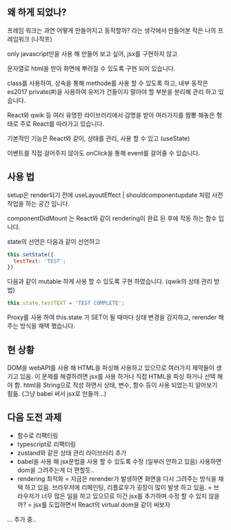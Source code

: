 ## 왜 하게 되었나?
프레임 워크는 과연 어떻게 만들어지고 동작할까? 라는 생각에서 만들어본 작은 나의 프레임워크 (나작프)

only javascript만을 사용 해 만들어 보고 싶어, jsx를 구현하지 않고

문자열로 html을 받아 화면에 뿌려질 수 있도록 구현 되어 있습니다.

class를 사용하여, 상속을 통해 methode를 사용 할 수 있도록 하고, 내부 동작은 es2017 private(#)을 사용하여 유저가 건들이지 말아야 할 부분을 분리해 관리 하고 있습니다.

React와 qwik 등 여러 유명한 라이브러리에서 감명을 받아 여러가지를 짬뽕 해놓은 형태로 주로 React를 따라가고 있습니다.

기본적인 기능은 React와 같이, 상태를 관리, 사용 할 수 있고 (useState)

이벤트를 직접 걸어주지 않아도 onClick을 통해 event를 걸어줄 수 있습니다.

## 사용 법

setup은 render되기 전에 useLayoutEffect | shouldcomponentupdate 처럼 사전 작업을 하는 공간 입니다.

componentDidMount 는 React와 같이 rendering이 완료 된 후에 작동 하는 함수 입니다. 

state의 선언은 다음과 같이 선언하고

```js
this.setState({
  testText: 'TEST';
})
```

다음과 같이 mutable 하게 사용 할 수 있도록 구현 하였습니다. (qwik의 상태 관리 방법)

```js
this.state.testTEXT = 'TEST COMPLETE';
```

Proxy를 사용 하여 this.state 가 SET이 될 때마다 상태 변경을 감지하고, rerender 해주는 방식을 채택 했습니다.

## 현 상황
DOM을 webAPI를 사용 해 HTML을 파싱해 사용하고 있으므로 여러가지 제약들이 생기고 있음.
이 문제를 해결하려면 jsx를 사용 하거나 직접 HTML을 파싱 하거나 선택 해야 함.
html을 String으로 작성 하면서 상태, 변수, 함수 등이 사용 되었는지 알아보기 힘듦. (그냥 babel 써서 jsx로 만들까...)


## 다음 도전 과제

- 함수로 리팩터링
- typescript로 리팩터링
- zustand와 같은 상태 관리 라이브러리 추가
- babel을 사용 해 jsx문법을 사용 할 수 있도록 수정 (일부러 안하고 있음) 사용하면 dom을 그려주는게 더 편할듯..
- rendering 최적화
    = 지금은 rerender가 발생하면 화면을 다시 그려주는 방식을 채택 하고 있음. 브라우저에 리페인팅, 리플로우가 굉장이 많이 발생 하고 있음.
    = 브라우저가 너무 많은 일을 하고 있으므로 이건 jsx를 추가하며 수정 할 수 있지 않을까?
    = jsx를 도입하면서 React의 virtual dom을 같이 써보자


... 추가 중..
